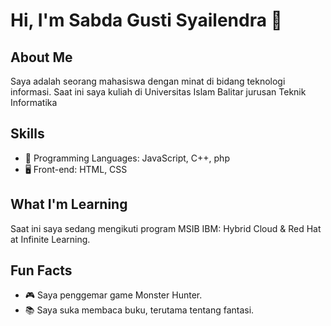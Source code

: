 # Hi, I'm Sabda Gusti Syailendra 👋

## About Me
Saya adalah seorang mahasiswa dengan minat di bidang teknologi informasi. Saat ini saya kuliah di Universitas Islam Balitar jurusan Teknik Informatika

## Skills
- 🔧 Programming Languages: JavaScript, C++, php
- 🖥️ Front-end: HTML, CSS

## What I'm Learning
Saat ini saya sedang mengikuti program MSIB IBM: Hybrid Cloud & Red Hat at Infinite Learning.

## Fun Facts
- 🎮 Saya penggemar game Monster Hunter.
- 📚 Saya suka membaca buku, terutama tentang fantasi.
